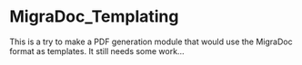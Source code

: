# MigraDoc_Templating

This is a try to make a PDF generation module that would use the MigraDoc format as templates. 
It still needs some work...
